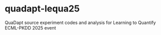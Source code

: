 # quadapt-lequa25
QuaDapt source experiment codes and analysis for Learning to Quantify ECML-PKDD 2025 event
